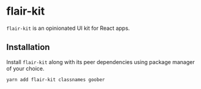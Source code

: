# flair-kit

`flair-kit` is an opinionated UI kit for React apps.

## Installation
Install `flair-kit` along with its peer dependencies using package manager of your choice.

```
yarn add flair-kit classnames goober
```
